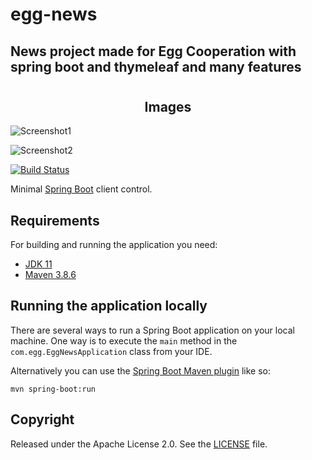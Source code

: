 # egg-news

## News project made for Egg Cooperation with spring boot and thymeleaf and many features

# <h2 align="center">Images</h2>

![Screenshot1](https://user-images.githubusercontent.com/83142033/211350274-e3437db8-e8a0-4841-8ac8-2dfcaaad01b6.png)

![Screenshot2](https://user-images.githubusercontent.com/83142033/211350301-ee5fcc5f-813e-4b57-9f5c-961b25716624.png)

[![Build Status](https://travis-ci.org/codecentric/springboot-sample-app.svg?branch=master)](https://travis-ci.org/codecentric/springboot-sample-app)

Minimal [Spring Boot](http://projects.spring.io/spring-boot/) client control.

## Requirements

For building and running the application you need:

- [JDK 11](https://jdk.java.net/11/)
- [Maven 3.8.6](https://maven.apache.org)

## Running the application locally

There are several ways to run a Spring Boot application on your local machine. One way is to execute the `main` method in the `com.egg.EggNewsApplication` class from your IDE.

Alternatively you can use the [Spring Boot Maven plugin](https://docs.spring.io/spring-boot/docs/current/reference/html/build-tool-plugins-maven-plugin.html) like so:

```shell
mvn spring-boot:run
```

## Copyright

Released under the Apache License 2.0. See the [LICENSE](https://github.com/codecentric/springboot-sample-app/blob/master/LICENSE) file.
